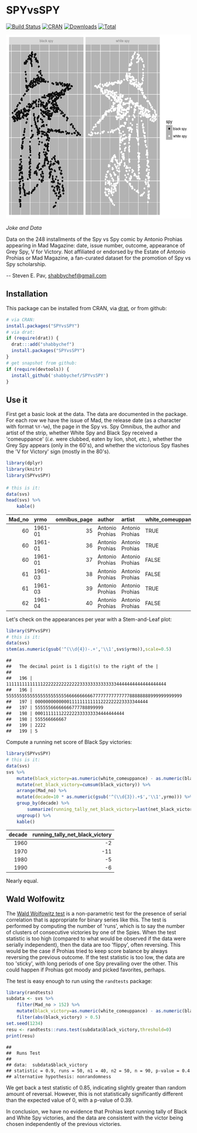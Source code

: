 

# SPYvsSPY

[![Build Status](https://travis-ci.org/shabbychef/SPYvsSPY.png)](https://travis-ci.org/shabbychef/SPYvsSPY)
[![CRAN](http://www.r-pkg.org/badges/version/SPYvsSPY)](https://cran.r-project.org/package=SPYvsSPY)
[![Downloads](http://cranlogs.r-pkg.org/badges/SPYvsSPY?color=green)](http://www.r-pkg.org/pkg/SPYvsSPY)
[![Total](http://cranlogs.r-pkg.org/badges/grand-total/SPYvsSPY?color=green)](http://www.r-pkg.org/pkg/SPYvsSPY)

<img src="tools/figure/spyplot-1.png" title="plot of chunk spyplot" alt="plot of chunk spyplot" width="600px" height="500px" />

  _Joke and Data_

Data on the 248 installments of the Spy vs Spy comic by Antonio Prohias
appearing in Mad Magazine: date, issue number, outcome, appearance of
Grey Spy, V for Victory. Not affiliated or endorsed by the Estate of
Antonio Prohias or Mad Magazine, a fan-curated dataset for the promotion
of Spy vs Spy scholarship.

-- Steven E. Pav, shabbychef@gmail.com

## Installation

This package can be installed 
from CRAN, 
via [drat](https://github.com/eddelbuettel/drat "drat"), or
from github:


```r
# via CRAN:
install.packages("SPYvsSPY")
# via drat:
if (require(drat)) {
  drat:::add("shabbychef")
  install.packages("SPYvsSPY")
}
# get snapshot from github:
if (require(devtools)) {
  install_github('shabbychef/SPYvsSPY')
}
```

## Use it

First get a basic look at the data. The data are documented in the package. For
each row we have the issue of Mad, the release date (as a character with format `%Y-%m`),
the page in the Spy vs. Spy Omnibus, the author and artist of the strip,
whether White Spy and Black Spy received a 'comeuppance' (_i.e._ were clubbed, 
eaten by lion, shot, _etc._), whether the Grey Spy appears (only in the 60's), 
and whether the victorious Spy flashes the 'V for Victory' sign (mostly in the
80's).


```r
library(dplyr)
library(knitr)
library(SPYvsSPY)

# this is it:
data(svs)
head(svs) %>%
	kable()
```



| Mad_no|yrmo    | omnibus_page|author          |artist          |white_comeuppance |black_comeuppance |grey_spy_appearance |v_for_victory |
|------:|:-------|------------:|:---------------|:---------------|:-----------------|:-----------------|:-------------------|:-------------|
|     60|1961-01 |           35|Antonio Prohias |Antonio Prohias |TRUE              |TRUE              |FALSE               |FALSE         |
|     60|1961-01 |           36|Antonio Prohias |Antonio Prohias |TRUE              |TRUE              |FALSE               |FALSE         |
|     60|1961-01 |           37|Antonio Prohias |Antonio Prohias |FALSE             |TRUE              |FALSE               |FALSE         |
|     61|1961-03 |           38|Antonio Prohias |Antonio Prohias |FALSE             |TRUE              |FALSE               |FALSE         |
|     61|1961-03 |           39|Antonio Prohias |Antonio Prohias |TRUE              |FALSE             |FALSE               |FALSE         |
|     62|1961-04 |           40|Antonio Prohias |Antonio Prohias |FALSE             |FALSE             |FALSE               |FALSE         |

Let's check on the appearances per year with a Stem-and-Leaf plot:


```r
library(SPYvsSPY)
# this is it:
data(svs)
stem(as.numeric(gsub('^(\\d{4})-.+','\\1',svs$yrmo)),scale=0.5) 
```

```
## 
##   The decimal point is 1 digit(s) to the right of the |
## 
##   196 | 1111111111111122222222222222333333333333334444444444444444444
##   196 | 5555555555555555555555566666666667777777777777788888888999999999999
##   197 | 0000000000000111111111111222222223333344444
##   197 | 55555566666666777788899999
##   198 | 0001111111222222333333334444444444
##   198 | 555566666667
##   199 | 2222
##   199 | 5
```

Compute a running net score of Black Spy victories:


```r
library(SPYvsSPY)
# this is it:
data(svs)
svs %>%
	mutate(black_victory=as.numeric(white_comeuppance) - as.numeric(black_comeuppance)) %>%
	mutate(net_black_victory=cumsum(black_victory)) %>%
	arrange(Mad_no) %>%
	mutate(decade=10 * as.numeric(gsub('^(\\d{3}).+$','\\1',yrmo))) %>%
	group_by(decade) %>%
		summarize(running_tally_net_black_victory=last(net_black_victory)) %>%
	ungroup() %>%
	kable()
```



| decade| running_tally_net_black_victory|
|------:|-------------------------------:|
|   1960|                              -2|
|   1970|                             -11|
|   1980|                              -5|
|   1990|                              -6|
Nearly equal. 


## Wald Wolfowitz

The [Wald Wolfowitz test](https://en.wikipedia.org/wiki/Wald%E2%80%93Wolfowitz_runs_test)
is a non-parametric test for the presence of serial correlation that is appropriate for
binary series like this. The test is performed by computing the number of 'runs', which
is to say the number of clusters of consecutive victories by one of the Spies. When the
test statistic is too high 
(compared to what would be observed if the data were serially independent), 
then the data are too 'flippy', often reversing. 
This would be the case if Prohias tried to keep score balance by always reversing the previous outcome.
If the test statistic is too low, the data are too 'sticky', with long periods of one Spy prevailing
over the other. This could happen if Prohias got moody and picked favorites, perhaps.

The test is easy enough to run using the `randtests` package:


```r
library(randtests)
subdata <- svs %>%
	filter(Mad_no > 152) %>%
	mutate(black_victory=as.numeric(white_comeuppance) - as.numeric(black_comeuppance)) %>%
	filter(abs(black_victory) > 0.5)
set.seed(1234)
resu <- randtests::runs.test(subdata$black_victory,threshold=0)
print(resu)
```

```
## 
## 	Runs Test
## 
## data:  subdata$black_victory
## statistic = 0.9, runs = 50, n1 = 40, n2 = 50, n = 90, p-value = 0.4
## alternative hypothesis: nonrandomness
```

We get back a test statistic of 0.85, indicating slightly
greater than random amount of reversal. However, this is not statistically
significantly different than the expected value of 0, with a p-value of
0.39.  

In conclusion, we have no evidence that Prohias kept running tally of Black
and White Spy victories, and the data are consistent with the victor being
chosen independently of the previous victories.

